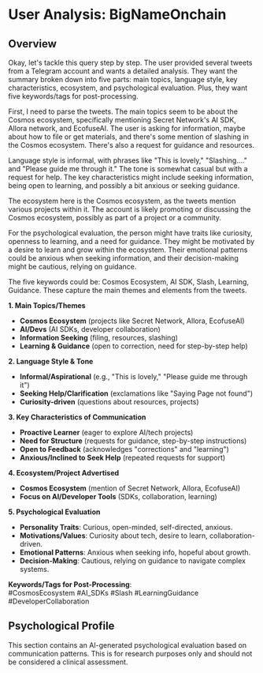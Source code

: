 # User Analysis: BigNameOnchain

## Overview

<think>
Okay, let's tackle this query step by step. The user provided several tweets from a Telegram account and wants a detailed analysis. They want the summary broken down into five parts: main topics, language style, key characteristics, ecosystem, and psychological evaluation. Plus, they want five keywords/tags for post-processing.

First, I need to parse the tweets. The main topics seem to be about the Cosmos ecosystem, specifically mentioning Secret Network's AI SDK, Allora network, and EcofuseAI. The user is asking for information, maybe about how to file or get materials, and there's some mention of slashing in the Cosmos ecosystem. There's also a request for guidance and resources.

Language style is informal, with phrases like "This is lovely," "Slashing...." and "Please guide me through it." The tone is somewhat casual but with a request for help. The key characteristics might include seeking information, being open to learning, and possibly a bit anxious or seeking guidance.

The ecosystem here is the Cosmos ecosystem, as the tweets mention various projects within it. The account is likely promoting or discussing the Cosmos ecosystem, possibly as part of a project or a community.

For the psychological evaluation, the person might have traits like curiosity, openness to learning, and a need for guidance. They might be motivated by a desire to learn and grow within the ecosystem. Their emotional patterns could be anxious when seeking information, and their decision-making might be cautious, relying on guidance.

The five keywords could be: Cosmos Ecosystem, AI SDK, Slash, Learning, Guidance. These capture the main themes and elements from the tweets.
</think>

**1. Main Topics/Themes**  
- **Cosmos Ecosystem** (projects like Secret Network, Allora, EcofuseAI)  
- **AI/Devs** (AI SDKs, developer collaboration)  
- **Information Seeking** (filing, resources, slashing)  
- **Learning & Guidance** (open to correction, need for step-by-step help)  

**2. Language Style & Tone**  
- **Informal/Aspirational** (e.g., "This is lovely," "Please guide me through it")  
- **Seeking Help/Clarification** (exclamations like "Saying Page not found")  
- **Curiosity-driven** (questions about resources, projects)  

**3. Key Characteristics of Communication**  
- **Proactive Learner** (eager to explore AI/tech projects)  
- **Need for Structure** (requests for guidance, step-by-step instructions)  
- **Open to Feedback** (acknowledges "corrections" and "learning")  
- **Anxious/Inclined to Seek Help** (repeated requests for support)  

**4. Ecosystem/Project Advertised**  
- **Cosmos Ecosystem** (mention of Secret Network, Allora, EcofuseAI)  
- **Focus on AI/Developer Tools** (SDKs, collaboration, learning)  

**5. Psychological Evaluation**  
- **Personality Traits**: Curious, open-minded, self-directed, anxious.  
- **Motivations/Values**: Curiosity about tech, desire to learn, collaboration-driven.  
- **Emotional Patterns**: Anxious when seeking info, hopeful about growth.  
- **Decision-Making**: Cautious, relying on guidance to navigate complex systems.  

**Keywords/Tags for Post-Processing**:  
#CosmosEcosystem #AI_SDKs #Slash #LearningGuidance #DeveloperCollaboration

## Psychological Profile

This section contains an AI-generated psychological evaluation based on communication patterns. This is for research purposes only and should not be considered a clinical assessment.